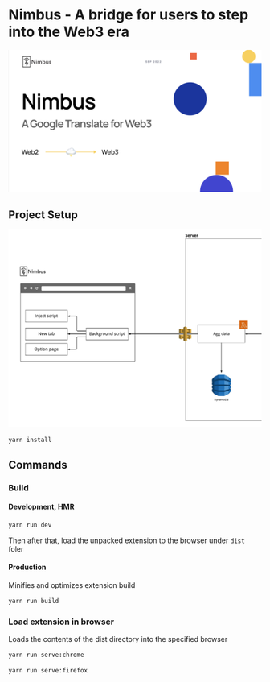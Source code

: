 # Nimbus - A bridge for users to step into the Web3 era

![Nimbus](./doc/intro.png)

## Project Setup

![Nimubs architecture](./doc/architecture.jpg)

```sh
yarn install
```

## Commands

### Build

#### Development, HMR

```sh
yarn run dev
```

Then after that, load the unpacked extension to the browser under `dist` foler

#### Production

Minifies and optimizes extension build

```sh
yarn run build
```

### Load extension in browser

Loads the contents of the dist directory into the specified browser

```sh
yarn run serve:chrome
```

```sh
yarn run serve:firefox
```
